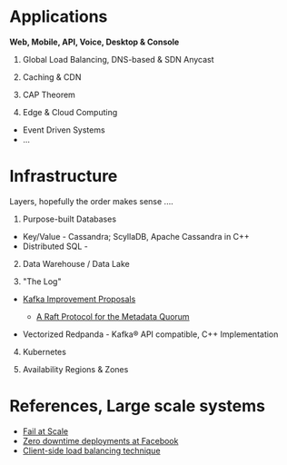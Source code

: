 # Applications

**Web, Mobile, API, Voice, Desktop & Console**

1. Global Load Balancing, DNS-based & SDN Anycast

2. Caching & CDN

3. CAP Theorem

4. Edge & Cloud Computing

- Event Driven Systems
- ...

# Infrastructure

Layers, hopefully the order makes sense ....
 
1. Purpose-built Databases

* Key/Value - Cassandra; ScyllaDB, Apache Cassandra in C++
* Distributed SQL - 

2. Data Warehouse / Data Lake

3. "The Log"

* [Kafka Improvement Proposals](https://cwiki.apache.org/confluence/display/KAFKA/Kafka+Improvement+Proposals)
  * [A Raft Protocol for the Metadata Quorum](https://cwiki.apache.org/confluence/display/KAFKA/KIP-595%3A+A+Raft+Protocol+for+the+Metadata+Quorum)
  
* Vectorized Redpanda - Kafka® API compatible, C++ Implementation
 
4. Kubernetes

5. Availability Regions & Zones

# References, Large scale systems

* [Fail at Scale](https://queue.acm.org/detail.cfm?id=2839461)
* [Zero downtime deployments at Facebook](https://dl.acm.org/doi/abs/10.1145/3387514.3405885)
* [Client-side load balancing technique](https://blog.twitter.com/engineering/en_us/topics/infrastructure/2019/daperture-load-balancer.html)
